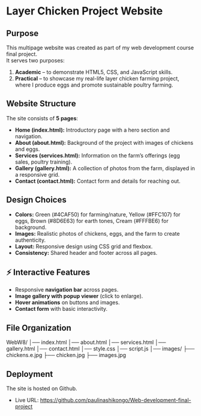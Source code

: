 # Layer Chicken Project Website

## Purpose  
This multipage website was created as part of my web development course final project.  
It serves two purposes:  
1. **Academic** – to demonstrate HTML5, CSS, and JavaScript skills.  
2. **Practical** – to showcase my real-life layer chicken farming project, where I produce eggs and promote sustainable poultry farming.  


##  Website Structure  
The site consists of **5 pages**:  
- **Home (index.html):** Introductory page with a hero section and navigation.  
- **About (about.html):** Background of the project with images of chickens and eggs.  
- **Services (services.html):** Information on the farm’s offerings (egg sales, poultry training).  
- **Gallery (gallery.html):** A collection of photos from the farm, displayed in a responsive grid.  
- **Contact (contact.html):** Contact form and details for reaching out.  

## Design Choices  
- **Colors:** Green (#4CAF50) for farming/nature, Yellow (#FFC107) for eggs, Brown (#8D6E63) for earth tones, Cream (#FFFBE6) for background.  
- **Images:** Realistic photos of chickens, eggs, and the farm to create authenticity.  
- **Layout:** Responsive design using CSS grid and flexbox.  
- **Consistency:** Shared header and footer across all pages.  

## ⚡ Interactive Features  
- Responsive **navigation bar** across pages.  
- **Image gallery with popup viewer** (click to enlarge).  
- **Hover animations** on buttons and images.  
- **Contact form** with basic interactivity.  

## File Organization
WebW8/
│── index.html
│── about.html
│── services.html
│── gallery.html
│── contact.html
│── style.css
│── script.js
│── images/
   ├── chickens.e.jpg
   ├── chicken.jpg
   ├── images.jpg

## Deployment  
The site is hosted on Github.  
- Live URL: https://github.com/paulinashikongo/Web-development-final-project  

 
